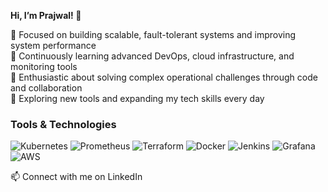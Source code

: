 **Hi, I’m Prajwal! 👋**

👀 Focused on building scalable, fault-tolerant systems and improving system performance  
🌱 Continuously learning advanced DevOps, cloud infrastructure, and monitoring tools  
💞️ Enthusiastic about solving complex operational challenges through code and collaboration  
💞️ Exploring new tools and expanding my tech skills every day






### Tools & Technologies

![Kubernetes](https://img.shields.io/badge/Kubernetes-326CE5?style=for-the-badge&logo=kubernetes&logoColor=white) 
![Prometheus](https://img.shields.io/badge/Prometheus-E6522C?style=for-the-badge&logo=prometheus&logoColor=white) 
![Terraform](https://img.shields.io/badge/Terraform-5E7DCA?style=for-the-badge&logo=terraform&logoColor=white) 
![Docker](https://img.shields.io/badge/Docker-2496ED?style=for-the-badge&logo=docker&logoColor=white) 
![Jenkins](https://img.shields.io/badge/Jenkins-D24939?style=for-the-badge&logo=jenkins&logoColor=white) 
![Grafana](https://img.shields.io/badge/Grafana-F46800?style=for-the-badge&logo=grafana&logoColor=white) 
![AWS](https://img.shields.io/badge/AWS-232F3E?style=for-the-badge&logo=amazon-aws&logoColor=white)


📫 Connect with me on LinkedIn
